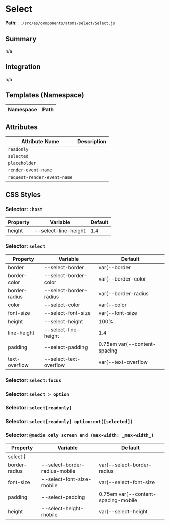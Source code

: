 # Select

**Path:** `../src/es/components/atoms/select/Select.js`

## Summary

n/a

## Integration

n/a

## Templates (Namespace)

| Namespace | Path |
|------|------|

## Attributes

| Attribute Name | Description |
|----------------|-------------|
| `readonly` |  |
| `selected` |  |
| `placeholder` |  |
| `render-event-name` |  |
| `request-render-event-name` |  |

## CSS Styles

### Selector: `:host`

| Property | Variable | Default |
|----------|----------|----------|
| height | --select-line-height | 1.4 |

### Selector: `select`

| Property | Variable | Default |
|----------|----------|----------|
| border | --select-border | var(--border |
| border-color | --select-border-color | var(--border-color |
| border-radius | --select-border-radius | var(--border-radius |
| color | --select-color | var(--color |
| font-size | --select-font-size | var(--font-size |
| height | --select-height | 100% |
| line-height | --select-line-height | 1.4 |
| padding | --select-padding | 0.75em var(--content-spacing |
| text-overflow | --select-text-overflow | var(--text-overflow |

### Selector: `select:focus`


### Selector: `select > option`


### Selector: `select[readonly]`


### Selector: `select[readonly] option:not([selected])`


### Selector: `@media only screen and (max-width: _max-width_)`

| Property | Variable | Default |
|----------|----------|----------|
| select {
          border-radius | --select-border-radius-mobile | var(--select-border-radius |
| font-size | --select-font-size-mobile | var(--select-font-size |
| padding | --select-padding | 0.75em var(--content-spacing-mobile |
| height | --select-height-mobile | var(--select-height |

